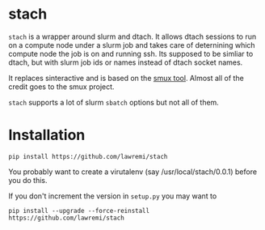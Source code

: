stach
====

`stach` is a wrapper around slurm and dtach. It allows dtach sessions to
run on a compute node under a slurm job and takes care of deternining 
which compute node the job is on and running ssh. Its supposed to be simliar to
dtach, but with slurm job ids or names instead of dtach socket names.

It replaces sinteractive and is based on
the
[smux tool](https://gitlab.erc.monash.edu.au/hpc-team/smux). Almost
all of the credit goes to the smux project.

`stach` supports a lot of slurm `sbatch` options but not all of them.

Installation
============

`pip install https://github.com/lawremi/stach`

You probably want to create a virutalenv (say /usr/local/stach/0.0.1)
before you do this.

If you don't increment the version in `setup.py` you may want to

`pip install --upgrade --force-reinstall https://github.com/lawremi/stach`



